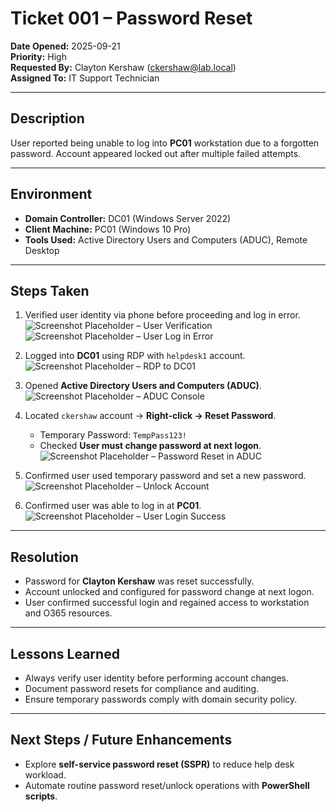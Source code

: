 # Ticket 001 – Password Reset

**Date Opened:** 2025-09-21  
**Priority:** High  
**Requested By:** Clayton Kershaw (ckershaw@lab.local)  
**Assigned To:** IT Support Technician  

---

## Description  
User reported being unable to log into **PC01** workstation due to a forgotten password. Account appeared locked out after multiple failed attempts.  

---

## Environment  
- **Domain Controller:** DC01 (Windows Server 2022)  
- **Client Machine:** PC01 (Windows 10 Pro)  
- **Tools Used:** Active Directory Users and Computers (ADUC), Remote Desktop  

---

## Steps Taken  

1. Verified user identity via phone before proceeding and log in error.  
   ![Screenshot Placeholder – User Verification](Screenshots/Ticket001_step0.png)
   ![Screenshot Placeholder – User Log in Error](Screenshots/Ticket001_step1.png)  

2. Logged into **DC01** using RDP with `helpdesk1` account.  
   ![Screenshot Placeholder – RDP to DC01](Screenshots/Ticket001_step2.png)  

3. Opened **Active Directory Users and Computers (ADUC)**.  
   ![Screenshot Placeholder – ADUC Console](Screenshots/Ticket001_step3.png)  

4. Located `ckershaw` account → **Right-click → Reset Password**.  
   - Temporary Password: `TempPass123!`  
   - Checked **User must change password at next logon**.  
   ![Screenshot Placeholder – Password Reset in ADUC](Screenshots/Ticket001_step4.png)  

5. Confirmed user used temporary password and set a new password.  
   ![Screenshot Placeholder – Unlock Account](Screenshots/Ticket001_step5.png)  

6. Confirmed user was able to log in at **PC01**.  
   ![Screenshot Placeholder – User Login Success](Screenshots/Ticket001_step6.png)  

---

## Resolution  
- Password for **Clayton Kershaw** was reset successfully.  
- Account unlocked and configured for password change at next logon.  
- User confirmed successful login and regained access to workstation and O365 resources.  

---

## Lessons Learned  
- Always verify user identity before performing account changes.  
- Document password resets for compliance and auditing.  
- Ensure temporary passwords comply with domain security policy.  

---

## Next Steps / Future Enhancements  
- Explore **self-service password reset (SSPR)** to reduce help desk workload.  
- Automate routine password reset/unlock operations with **PowerShell scripts**.  